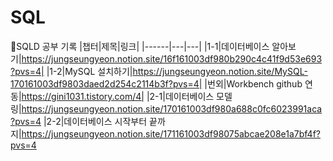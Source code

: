 # SQL
📝SQLD 공부 기록
|챕터|제목|링크|
|------|---|---|
|1-1|데이터베이스 알아보기|https://jungseungyeon.notion.site/16f161003df980b290c4c41f9d53e693?pvs=4|
|1-2|MySQL 설치하기|https://jungseungyeon.notion.site/MySQL-170161003df9803daed2d254c2114b3f?pvs=4|
|번외|Workbench github 연동|https://gini1031.tistory.com/4|
|2-1|데이터베이스 모델링|https://jungseungyeon.notion.site/170161003df980a688c0fc6023991aca?pvs=4
|2-2|데이터베이스 시작부터 끝까지|https://jungseungyeon.notion.site/171161003df98075abcae208e1a7bf4f?pvs=4
